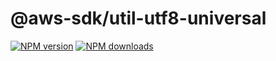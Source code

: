 # @aws-sdk/util-utf8-universal

[![NPM version](https://img.shields.io/npm/v/@aws-sdk/util-utf8-universal/preview.svg)](https://www.npmjs.com/package/@aws-sdk/util-utf8-universal)
[![NPM downloads](https://img.shields.io/npm/dm/@aws-sdk/util-utf8-universal.svg)](https://www.npmjs.com/package/@aws-sdk/util-utf8-universal)
